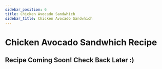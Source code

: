 ```yaml
---
sidebar_position: 6
title: Chicken Avocado Sandwhich
sidebar_title: Chicken Avocado Sandwhich
---
```


# Chicken Avocado Sandwhich Recipe

## Recipe Coming Soon! Check Back Later :)